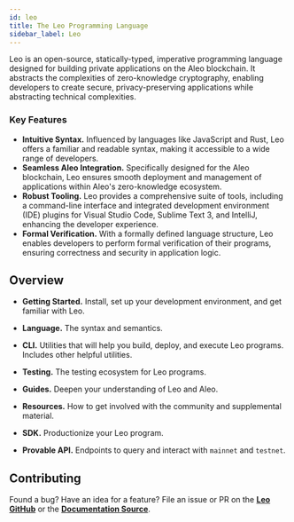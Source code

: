 ```yaml
---
id: leo
title: The Leo Programming Language
sidebar_label: Leo
---
```

[general tags]: # ()

Leo is an open-source, statically-typed, imperative programming language designed for building private applications on the Aleo blockchain. 
It abstracts the complexities of zero-knowledge cryptography, enabling developers to create secure, privacy-preserving applications while abstracting technical complexities.

### Key Features 
- **Intuitive Syntax.** Influenced by languages like JavaScript and Rust, Leo offers a familiar and readable syntax, making it accessible to a wide range of developers.
- **Seamless Aleo Integration.** Specifically designed for the Aleo blockchain, Leo ensures smooth deployment and management of applications within Aleo's zero-knowledge ecosystem.
- **Robust Tooling.** Leo provides a comprehensive suite of tools, including a command-line interface and integrated development environment (IDE) plugins for Visual Studio Code, Sublime Text 3, and IntelliJ, enhancing the developer experience.
- **Formal Verification.** With a formally defined language structure, Leo enables developers to perform formal verification of their programs, ensuring correctness and security in application logic.


## Overview

- **Getting Started.** Install, set up your development environment, and get familiar with Leo.

- **Language.** The syntax and semantics.

- **CLI.** Utilities that will help you build, deploy, and execute Leo programs. Includes other helpful utilities.

- **Testing.** The testing ecosystem for Leo programs.

- **Guides.** Deepen your understanding of Leo and Aleo.

- **Resources.** How to get involved with the community and supplemental material.

- **SDK.** Productionize your Leo program.

- **Provable API.** Endpoints to query and interact with `mainnet` and `testnet`.


## Contributing

Found a bug? Have an idea for a feature? File an issue or PR on the [**Leo GitHub**](https://github.com/ProvableHQ/leo/issues/new/choose) or the [**Documentation Source**](https://github.com/ProvableHQ/leo-docs-source).


